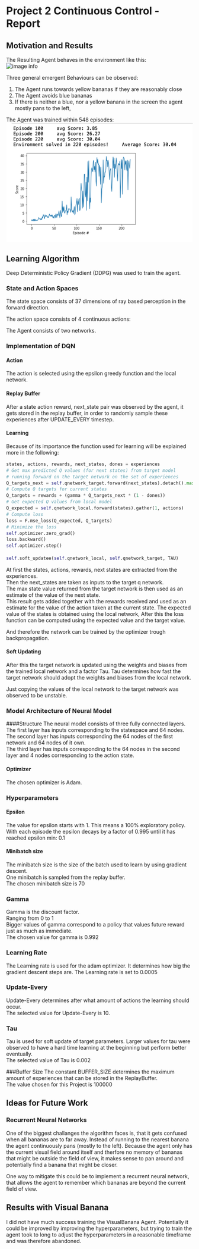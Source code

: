 # Project 2 Continuous Control - Report

## Motivation and Results

The Resulting Agent behaves in the environment like this:<br>
![image info](./drawables/trained_agent-2.gif)

Three general emergent Behaviours can be observed:

1. The Agent runs towards yellow bananas if they are reasonably close
2. The Agent avoids blue bananas
3. If there is neither a blue, nor a yellow banana in the screen the agent mostly pans to the left‚

The Agent was trained within 548 episodes: <br>
![image info](./drawables/training.png)

## Learning Algorithm

Deep Deterministic Policy Gradient (DDPG) was used to train the agent.

### State and Action Spaces

The state space consists of 37 dimensions of ray based perception in the forward direction.

The action space consists of 4 continuous actions:


The Agent consists of two networks.

### Implementation of DQN


#### Action
The action is selected using the epsilon greedy function and the local network.

#### Replay Buffer
After a state action reward, next_state pair was observed by the agent, it gets stored in the replay buffer, in order to randomly sample these experiences after UPDATE_EVERY timestep.


#### Learning

Because of its importance the function used for learning will be explained more in the following:

```python
states, actions, rewards, next_states, dones = experiences
# Get max predicted Q values (for next states) from target model
# running forward on the target network on the set of experiences
Q_targets_next = self.qnetwork_target.forward(next_states).detach().max(1)[0].unsqueeze(1)
# Compute Q targets for current states
Q_targets = rewards + (gamma * Q_targets_next * (1 - dones))
# Get expected Q values from local model
Q_expected = self.qnetwork_local.forward(states).gather(1, actions)
# Compute loss
loss = F.mse_loss(Q_expected, Q_targets)
# Minimize the loss
self.optimizer.zero_grad()
loss.backward()
self.optimizer.step()

self.soft_updatee(self.qnetwork_local, self.qnetwork_target, TAU)
```
At first the states, actions, rewards, next states are extracted from the experiences.<br>
Then the next_states are taken as inputs to the target q network.<br>
The max state value returned from the target network is then used as an estimate of the value of the next state.<br>
This result gets added together with the rewards received and used as an estimate for the value of the action taken at the current state.
The expected value of the states is obtained using the local network,
After this the loss function can be computed using the expected value and the target value.

And therefore the network can be trained by the optimizer trough backpropagation.

#### Soft Updating

After this the target network is updated using the weights and biases from the trained local network and a factor Tau.
Tau determines how fast the target network should adopt the weights and biases from the local network.

Just copying the values of the local network to the target network was observed to be unstable.

### Model Architecture of Neural Model

####Structure
The neural model consists of three fully connected layers. <br>
The first layer has inputs corresponding to the statespace and 64 nodes.<br>
The second layer has inputs corresponding the 64 nodes of the first network and 64 nodes of it own.<br>
The third layer has inputs corresponding to the 64 nodes in the second layer and 4 nodes corresponding to the action state.

#### Optimizer
The chosen optimizer is Adam.
### Hyperparameters

#### Epsilon
The value for epsilon starts with 1.
This means a 100% exploratory policy.
With each episode the epsilon decays by a factor of 0.995 until it has reached epsilon min: 0.1

#### Minibatch size
The minibatch size is the size of the batch used to learn by using gradient descent. <br>
One minibatch is sampled from the replay buffer.<br>
The chosen minibatch size is 70

### Gamma
Gamma is the discount factor.<br>
Ranging from 0 to 1 <br>
Bigger values of gamma correspond to a policy that values future reward just as much as immediate.<br>
The chosen value for gamma is 0.992

### Learning Rate
The Learning rate is used for the adam optimizer.
It determines how big the gradient descent steps are.
The Learning rate is set to 0.0005

### Update-Every
Update-Every determines after what amount of actions the learning should occur.<br>
The selected value for Update-Every is 10.

### Tau
Tau is used for soft update of target parameters.
Larger values for tau were observed to have a hard time learning at the beginning but perform better eventually.<br>
The selected value of Tau is 0.002

###Buffer Size
The constant BUFFER_SIZE determines the maximum amount of experiences that can be stored in the ReplayBuffer. <br>
The value chosen for this Project is 100000

## Ideas for Future Work

### Recurrent Neural Networks

One of the biggest challanges the algorithm faces is, that it gets confused when all bananas are to far away. Instead of
running to the nearest banana the agent continuously pans (mostly to the left). Because the agent only has the current
visual field around itself and therfore no memory of bananas that might be outside the field of view, it makes sense to
pan around and potentially find a banana that might be closer.

One way to mitigate this could be to implement a recurrent neural network, that allows the agent to remember which
bananas are beyond the current field of view.

## Results with Visual Banana

I did not have much success training the VisualBanana Agent. Potentially it could be improved by improving the
hyperparameters, but trying to train the agent took to long to adjust the hyperparameters in a reasonable timeframe and
was therefore abandoned.

